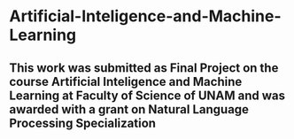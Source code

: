 # Artificial-Inteligence-and-Machine-Learning

## This work was submitted as Final Project on the course Artificial Inteligence and Machine Learning at Faculty of Science of UNAM and was awarded with a grant on Natural Language Processing Specialization   
